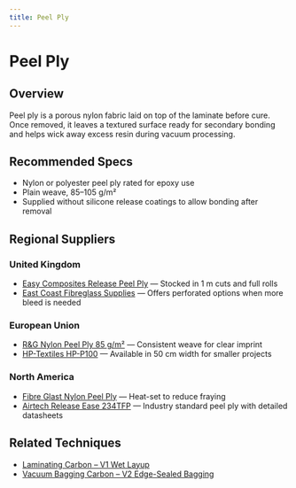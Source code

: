 ```yaml
---
title: Peel Ply
---
```

# Peel Ply

## Overview
Peel ply is a porous nylon fabric laid on top of the laminate before cure. Once removed, it leaves a textured surface ready for
secondary bonding and helps wick away excess resin during vacuum processing.

## Recommended Specs
- Nylon or polyester peel ply rated for epoxy use
- Plain weave, 85–105 g/m²
- Supplied without silicone release coatings to allow bonding after removal

## Regional Suppliers
### United Kingdom
- [Easy Composites Release Peel Ply](https://www.easycomposites.co.uk/nylon-peel-ply) — Stocked in 1 m cuts and full rolls
- [East Coast Fibreglass Supplies](https://eastcoastfibreglasssupplies.co.uk/) — Offers perforated options when more bleed is needed

### European Union
- [R&G Nylon Peel Ply 85 g/m²](https://shop1.r-g.de/en/art/360150) — Consistent weave for clear imprint
- [HP-Textiles HP-P100](https://shop.hp-textiles.com/en/Peel-Ply/) — Available in 50 cm width for smaller projects

### North America
- [Fibre Glast Nylon Peel Ply](https://www.fibreglast.com/product/Nylon_Peel_Ply_Release_Fabric_520-A/Peel_Ply) — Heat-set to reduce fraying
- [Airtech Release Ease 234TFP](https://www.airtechintl.com/) — Industry standard peel ply with detailed datasheets

## Related Techniques
- [Laminating Carbon – V1 Wet Layup](../techniques/laminating-carbon/v1/wet-layup.md)
- [Vacuum Bagging Carbon – V2 Edge-Sealed Bagging](../techniques/vacuum-bagging-carbon/v2/edge-sealed-bagging.md)

